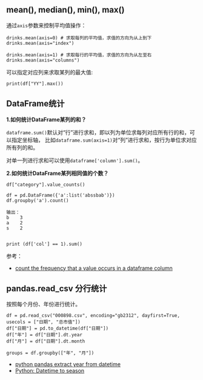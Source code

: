 
## mean(), median(), min(), max()

通过`axis`参数来控制平均值操作：

```
drinks.mean(axis=0) # 求取每列的平均值，求值的方向为从上到下
drinks.mean(axis="index")

drinks.mean(axis=1) # 求取每行的平均值，求值的方向为从左至右
drinks.mean(axis="columns")
```

可以指定对应列来求取某列的最大值:

```
print(df["YY"].max())
```

## DataFrame统计

**1.如何统计DataFrame某列的和？**

`dataframe.sum()`默认对“行”进行求和，即以列为单位求每列对应所有行的和，可以指定坐标轴，
比如`dataframe.sum(axis=1)`对“列”进行求和，按行为单位求对应所有列的和。

对单一列进行求和可以使用`dataframe['column'].sum()`。

**2.如何统计DataFrame某列相同值的个数？**

```
df["category"].value_counts()

df = pd.DataFrame({'a':list('abssbab')})
df.groupby('a').count()

输出：
b    3
a    2
s    2


print (df['col'] == 1).sum()
```

参考：

- [count the frequency that a value occurs in a dataframe column](https://stackoverflow.com/questions/22391433/count-the-frequency-that-a-value-occurs-in-a-dataframe-column)


## pandas.read_csv 分行统计

按照每个月份、年份进行统计。

```
df = pd.read_csv("000898.csv", encoding="gb2312", dayfirst=True, usecols = ["日期", "总市值"])
df["日期"] = pd.to_datetime(df["日期"])
df["年"] = df["日期"].dt.year
df["月"] = df["日期"].dt.month

groups = df.groupby(["年", "月"])
```

- [python pandas extract year from datetime](https://stackoverflow.com/questions/30405413/python-pandas-extract-year-from-datetime-dfyear-dfdate-year-is-not)
- [Python: Datetime to season](https://stackoverflow.com/questions/44124436/python-datetime-to-season)
